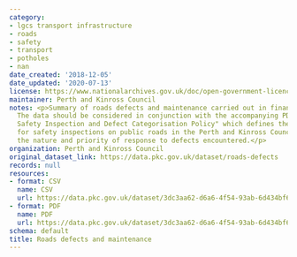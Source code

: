 ```yaml
---
category:
- lgcs transport infrastructure
- roads
- safety
- transport
- potholes
- nan
date_created: '2018-12-05'
date_updated: '2020-07-13'
license: https://www.nationalarchives.gov.uk/doc/open-government-licence/version/3/
maintainer: Perth and Kinross Council
notes: <p>Summary of roads defects and maintenance carried out in financial year 2018-19.
  The data should be considered in conjunction with the accompanying PDF of the "Road
  Safety Inspection and Defect Categorisation Policy" which defines the standards
  for safety inspections on public roads in the Perth and Kinross Council area including
  the nature and priority of response to defects encountered.</p>
organization: Perth and Kinross Council
original_dataset_link: https://data.pkc.gov.uk/dataset/roads-defects
records: null
resources:
- format: CSV
  name: CSV
  url: https://data.pkc.gov.uk/dataset/3dc3aa62-d6a6-4f54-93ab-6d434bf64713/resource/5425064c-da6e-471b-9ead-f9d8b2cd143e/download/roads-defects-open-data-2018-19-financial-year.csv
- format: PDF
  name: PDF
  url: https://data.pkc.gov.uk/dataset/3dc3aa62-d6a6-4f54-93ab-6d434bf64713/resource/f899908c-77ff-4a64-aed8-c1b712c5deca/download/road-defects-policy-doc-pkc.pdf
schema: default
title: Roads defects and maintenance
---
```

